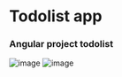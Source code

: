 # Todolist app
### Angular project todolist
![image](https://user-images.githubusercontent.com/69147255/218531344-b8365b89-7b5a-4a6d-88ff-9708a9b73994.png)
![image](https://user-images.githubusercontent.com/69147255/218531702-ec90fff3-2a01-4e35-9656-5f5e75b0b1bd.png)

